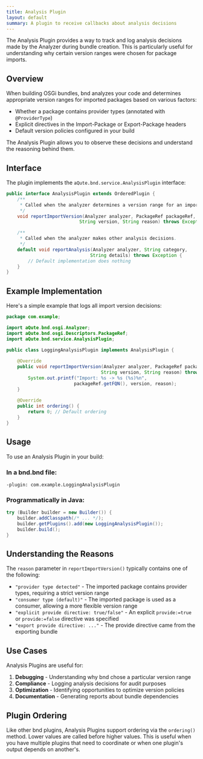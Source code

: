 ```yaml
---
title: Analysis Plugin
layout: default
summary: A plugin to receive callbacks about analysis decisions
---
```


The Analysis Plugin provides a way to track and log analysis decisions made by the Analyzer during bundle creation. This is particularly useful for understanding why certain version ranges were chosen for package imports.

## Overview

When building OSGi bundles, bnd analyzes your code and determines appropriate version ranges for imported packages based on various factors:

- Whether a package contains provider types (annotated with `@ProviderType`)
- Explicit directives in the Import-Package or Export-Package headers
- Default version policies configured in your build

The Analysis Plugin allows you to observe these decisions and understand the reasoning behind them.

## Interface

The plugin implements the `aQute.bnd.service.AnalysisPlugin` interface:

```java
public interface AnalysisPlugin extends OrderedPlugin {
    /**
     * Called when the analyzer determines a version range for an import package.
     */
    void reportImportVersion(Analyzer analyzer, PackageRef packageRef, 
                           String version, String reason) throws Exception;

    /**
     * Called when the analyzer makes other analysis decisions.
     */
    default void reportAnalysis(Analyzer analyzer, String category, 
                               String details) throws Exception {
        // Default implementation does nothing
    }
}
```

## Example Implementation

Here's a simple example that logs all import version decisions:

```java
package com.example;

import aQute.bnd.osgi.Analyzer;
import aQute.bnd.osgi.Descriptors.PackageRef;
import aQute.bnd.service.AnalysisPlugin;

public class LoggingAnalysisPlugin implements AnalysisPlugin {
    
    @Override
    public void reportImportVersion(Analyzer analyzer, PackageRef packageRef, 
                                   String version, String reason) throws Exception {
        System.out.printf("Import: %s -> %s (%s)%n", 
                         packageRef.getFQN(), version, reason);
    }
    
    @Override
    public int ordering() {
        return 0; // Default ordering
    }
}
```

## Usage

To use an Analysis Plugin in your build:

### In a bnd.bnd file:

```
-plugin: com.example.LoggingAnalysisPlugin
```

### Programmatically in Java:

```java
try (Builder builder = new Builder()) {
    builder.addClasspath(/* ... */);
    builder.getPlugins().add(new LoggingAnalysisPlugin());
    builder.build();
}
```

## Understanding the Reasons

The `reason` parameter in `reportImportVersion()` typically contains one of the following:

- `"provider type detected"` - The imported package contains provider types, requiring a strict version range
- `"consumer type (default)"` - The imported package is used as a consumer, allowing a more flexible version range
- `"explicit provide directive: true/false"` - An explicit `provide:=true` or `provide:=false` directive was specified
- `"export provide directive: ..."` - The provide directive came from the exporting bundle

## Use Cases

Analysis Plugins are useful for:

1. **Debugging** - Understanding why bnd chose a particular version range
2. **Compliance** - Logging analysis decisions for audit purposes
3. **Optimization** - Identifying opportunities to optimize version policies
4. **Documentation** - Generating reports about bundle dependencies

## Plugin Ordering

Like other bnd plugins, Analysis Plugins support ordering via the `ordering()` method. Lower values are called before higher values. This is useful when you have multiple plugins that need to coordinate or when one plugin's output depends on another's.
